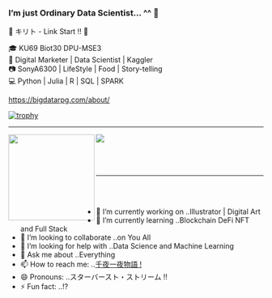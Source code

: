 ### I’m just Ordinary Data Scientist... ^^ 👋

💬 キリト - Link Start !! 🐍

🎓 KU69 Biot30 DPU-MSE3\
💼 Digital Marketer | Data Scientist | Kaggler\
📷 SonyA6300 | LifeStyle | Food | Story-telling\
💻 Python | Julia | R | SQL | SPARK

https://bigdatarpg.com/about/

[![trophy](https://github-profile-trophy.vercel.app/?username=BigDataRPG&theme=onedark)](https://github.com/ryo-ma/github-profile-trophy)

---

<div>
  <img height="170" align="left" src="https://github-readme-stats.vercel.app/api?username=BigDataRPG&count_private=true&include_all_commits=true&theme=cobalt" />
  <img src="https://github-readme-stats.vercel.app/api/top-langs/?username=BigDataRPG&layout=compact&theme=cobalt" />
</div>
<br>
<br>
<br>


---
<br>
<br>


- 🔭 I’m currently working on ..Illustrator | Digital Art
- 🌱 I’m currently learning ..Blockchain DeFi NFT and Full Stack
- 👯 I’m looking to collaborate ..on You All 
- 🤔 I’m looking for help with ..Data Science and Machine Learning
- 💬 Ask me about ..Everything
- 📫 How to reach me: ..[千夜一夜物語 !](https://bigdatarpg.com/about/)
- 😄 Pronouns: ..スターバースト・ストリーム !!
- ⚡ Fun fact: ..!?

